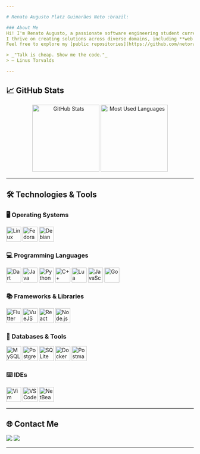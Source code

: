 ```yaml
---

# Renato Augusto Platz Guimarães Neto :brazil:

### About Me  
Hi! I'm Renato Augusto, a passionate software engineering student currently in my third year at the Federal Institute of Paraná, Paranavaí Campus.  
I thrive on creating solutions across diverse domains, including **web development**, **mobile apps**, **robotics**, and **game development**.  
Feel free to explore my [public repositories](https://github.com/netorapg?tab=repositories), and don't hesitate to reach out for a chat or collaboration. 🚀  

> _"Talk is cheap. Show me the code."_  
> — Linus Torvalds  

---
```


## 📈 GitHub Stats  
<div align="center">
  <img height="180em" src="https://github-readme-stats.vercel.app/api?username=netorapg&show_icons=true&theme=dracula&count_private=true" alt="GitHub Stats"/>
  <img height="180em" src="https://github-readme-stats.vercel.app/api/top-langs/?username=netorapg&layout=compact&theme=dracula" alt="Most Used Languages"/>
</div>

---

## 🛠️ Technologies & Tools  

### :desktop_computer: Operating Systems  
<div>
  <img src="https://cdn.jsdelivr.net/gh/devicons/devicon/icons/linux/linux-original.svg" alt="Linux" title="Linux" height="40"/>
  <img src="https://cdn.jsdelivr.net/gh/devicons/devicon/icons/fedora/fedora-original.svg" alt="Fedora" title="Fedora" height="40"/>
  <img src="https://cdn.jsdelivr.net/gh/devicons/devicon/icons/debian/debian-original.svg" alt="Debian" title="Debian" height="40"/>
 <!-- <img src="https://cdn.jsdelivr.net/gh/devicons/devicon/icons/windows8/windows8-original.svg" alt="Windows" title="Windows" height="40"/> -->
 <!-- <img src="https://cdn.jsdelivr.net/gh/devicons/devicon/icons/android/android-original.svg" alt="Android" title="Android" height="40"/> -->
</div>

### :computer: Programming Languages  
<div>
  <img src="https://cdn.jsdelivr.net/gh/devicons/devicon/icons/dart/dart-original.svg" alt="Dart" title="Dart" height="40"/>
  <img src="https://cdn.jsdelivr.net/gh/devicons/devicon/icons/java/java-original.svg" alt="Java" title="Java" height="40"/>
  <img src="https://cdn.jsdelivr.net/gh/devicons/devicon/icons/python/python-original.svg" alt="Python" title="Python" height="40"/>
 <!-- <img src="https://cdn.jsdelivr.net/gh/devicons/devicon/icons/c/c-original.svg" alt="C" title="C" height="40"/> -->
  <img src="https://cdn.jsdelivr.net/gh/devicons/devicon/icons/cplusplus/cplusplus-original.svg" alt="C++" title="C++" height="40"/>
  <img src="https://cdn.jsdelivr.net/gh/devicons/devicon/icons/lua/lua-original.svg" alt="Lua" title="Lua" height="40"/>
  <img src="https://cdn.jsdelivr.net/gh/devicons/devicon/icons/javascript/javascript-original.svg" alt="JavaScript" title="JavaScript" height="40"/>
 <!-- <img src="https://cdn.jsdelivr.net/gh/devicons/devicon/icons/typescript/typescript-original.svg" alt="TypeScript" title="TypeScript" height="40"/> -->
  <img alt="Go" title="Go" height="40" width="40" src="https://cdn.jsdelivr.net/gh/devicons/devicon/icons/go/go-original.svg" />  
</div>

### :books: Frameworks & Libraries  
<div>
  <img src="https://cdn.jsdelivr.net/gh/devicons/devicon/icons/flutter/flutter-original.svg" alt="Flutter" title="Flutter" height="40"/>
 <!-- <img src="https://cdn.jsdelivr.net/gh/devicons/devicon/icons/angularjs/angularjs-original.svg" alt="AngularJS" title="AngularJS" height="40"/> -->
  <img src="https://cdn.jsdelivr.net/gh/devicons/devicon/icons/vuejs/vuejs-original.svg" alt="VueJS" title="VueJS" height="40"/>
  <img src="https://cdn.jsdelivr.net/gh/devicons/devicon/icons/react/react-original.svg" alt="React" title="React" height="40"/>
  <img src="https://cdn.jsdelivr.net/gh/devicons/devicon/icons/nodejs/nodejs-original.svg" alt="Node.js" title="Node.js" height="40"/>
</div>

### :wrench: Databases & Tools  
<div>
  <img src="https://cdn.jsdelivr.net/gh/devicons/devicon/icons/mysql/mysql-original.svg" alt="MySQL" title="MySQL" height="40"/>
  <img src="https://cdn.jsdelivr.net/gh/devicons/devicon/icons/postgresql/postgresql-original.svg" alt="PostgreSQL" title="PostgreSQL" height="40"/>
  <img src="https://cdn.jsdelivr.net/gh/devicons/devicon/icons/sqlite/sqlite-original.svg" alt="SQLite" title="SQLite" height="40"/>
  <img src="https://cdn.jsdelivr.net/gh/devicons/devicon/icons/docker/docker-original.svg" alt="Docker" title="Docker" height="40"/>
  <img src="https://cdn.jsdelivr.net/gh/devicons/devicon@latest/icons/postman/postman-original.svg" alt="Postman" title="Postman" height="40"/>
</div>

### :keyboard: IDEs
<div>
  <img src="https://cdn.jsdelivr.net/gh/devicons/devicon/icons/vim/vim-plain.svg" alt="Vim" title="Vim" height="40"/>
  <img src="https://cdn.jsdelivr.net/gh/devicons/devicon/icons/vscode/vscode-original.svg" alt="VSCode" title="VSCode" height="40"/>
  <img src="https://img.icons8.com/color/48/apache-netbeans.png" alt="NetBeans" title="NetBeans" height="40"/>
</div>

---

## 🌐 Contact Me  
<div>
  <a href="mailto:renatoplatz11@gmail.com"><img src="https://img.shields.io/badge/Gmail-D14836?style=for-the-badge&logo=gmail&logoColor=white"/></a>
  <a href="https://www.linkedin.com/in/renato-augusto-platz-guimarães-neto-b930551b7/" target="_blank"><img src="https://img.shields.io/badge/LinkedIn-0077B5?style=for-the-badge&logo=linkedin&logoColor=white"/></a>
</div>

---
